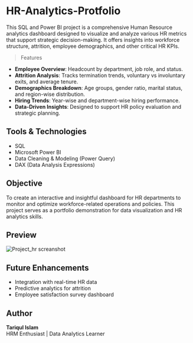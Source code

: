 # HR-Analytics-Protfolio

This SQL and Power BI project is a comprehensive Human Resource analytics dashboard designed to visualize and analyze various HR metrics that support strategic decision-making. It offers insights into workforce structure, attrition, employee demographics, and other critical HR KPIs.

> Features

- **Employee Overview**: Headcount by department,
job role, and status.
- **Attrition Analysis**: Tracks termination trends, voluntary vs involuntary exits, and average tenure.
- **Demographics Breakdown**: Age groups, gender ratio, marital status, and region-wise distribution.
- **Hiring Trends**: Year-wise and department-wise hiring performance.
- **Data-Driven Insights**: Designed to support HR policy evaluation and strategic planning.


## Tools & Technologies
- SQL
- Microsoft Power BI
- Data Cleaning & Modeling (Power Query)
- DAX (Data Analysis Expressions)

## Objective

To create an interactive and insightful dashboard for HR departments to monitor and optimize workforce-related operations and policies. This project serves as a portfolio demonstration for data visualization and HR analytics skills.

##  Preview

 ![Project_hr screanshot](https://github.com/user-attachments/assets/c416309d-1de5-4e3a-bc83-c55b4eb6ea12)

##  Future Enhancements

- Integration with real-time HR data 
- Predictive analytics for attrition
- Employee satisfaction survey dashboard

##  Author

**Tariqul Islam**  
HRM Enthusiast | Data Analytics Learner  


